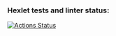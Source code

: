 ### Hexlet tests and linter status:
[![Actions Status](https://github.com/Artem-Perminov/frontend-project-12/workflows/hexlet-check/badge.svg)](https://github.com/Artem-Perminov/frontend-project-12/actions)